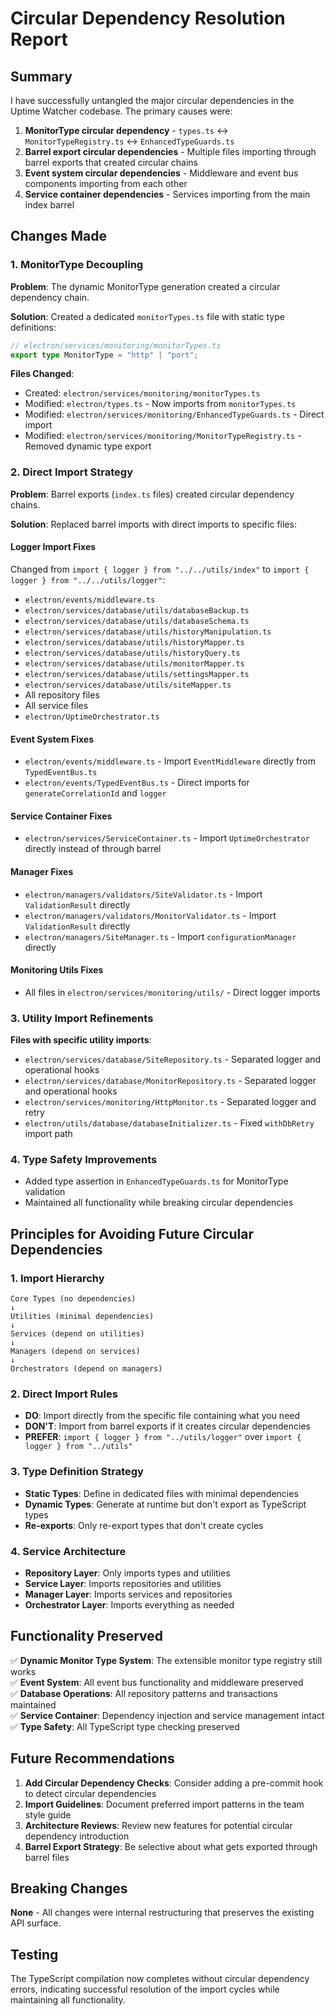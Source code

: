 # Circular Dependency Resolution Report

## Summary

I have successfully untangled the major circular dependencies in the Uptime Watcher codebase. The primary causes were:

1. **MonitorType circular dependency** - `types.ts` ↔ `MonitorTypeRegistry.ts` ↔ `EnhancedTypeGuards.ts`
2. **Barrel export circular dependencies** - Multiple files importing through barrel exports that created circular chains
3. **Event system circular dependencies** - Middleware and event bus components importing from each other
4. **Service container dependencies** - Services importing from the main index barrel

## Changes Made

### 1. MonitorType Decoupling

**Problem**: The dynamic MonitorType generation created a circular dependency chain.

**Solution**: Created a dedicated `monitorTypes.ts` file with static type definitions:

```typescript
// electron/services/monitoring/monitorTypes.ts
export type MonitorType = "http" | "port";
```

**Files Changed**:
- Created: `electron/services/monitoring/monitorTypes.ts`
- Modified: `electron/types.ts` - Now imports from `monitorTypes.ts`
- Modified: `electron/services/monitoring/EnhancedTypeGuards.ts` - Direct import
- Modified: `electron/services/monitoring/MonitorTypeRegistry.ts` - Removed dynamic type export

### 2. Direct Import Strategy

**Problem**: Barrel exports (`index.ts` files) created circular dependency chains.

**Solution**: Replaced barrel imports with direct imports to specific files:

#### Logger Import Fixes
Changed from `import { logger } from "../../utils/index"` to `import { logger } from "../../utils/logger"`:

- `electron/events/middleware.ts`
- `electron/services/database/utils/databaseBackup.ts`
- `electron/services/database/utils/databaseSchema.ts`
- `electron/services/database/utils/historyManipulation.ts`
- `electron/services/database/utils/historyMapper.ts`
- `electron/services/database/utils/historyQuery.ts`
- `electron/services/database/utils/monitorMapper.ts`
- `electron/services/database/utils/settingsMapper.ts`
- `electron/services/database/utils/siteMapper.ts`
- All repository files
- All service files
- `electron/UptimeOrchestrator.ts`

#### Event System Fixes
- `electron/events/middleware.ts` - Import `EventMiddleware` directly from `TypedEventBus.ts`
- `electron/events/TypedEventBus.ts` - Direct imports for `generateCorrelationId` and `logger`

#### Service Container Fixes
- `electron/services/ServiceContainer.ts` - Import `UptimeOrchestrator` directly instead of through barrel

#### Manager Fixes
- `electron/managers/validators/SiteValidator.ts` - Import `ValidationResult` directly
- `electron/managers/validators/MonitorValidator.ts` - Import `ValidationResult` directly
- `electron/managers/SiteManager.ts` - Import `configurationManager` directly

#### Monitoring Utils Fixes
- All files in `electron/services/monitoring/utils/` - Direct logger imports

### 3. Utility Import Refinements

**Files with specific utility imports**:
- `electron/services/database/SiteRepository.ts` - Separated logger and operational hooks
- `electron/services/database/MonitorRepository.ts` - Separated logger and operational hooks
- `electron/services/monitoring/HttpMonitor.ts` - Separated logger and retry
- `electron/utils/database/databaseInitializer.ts` - Fixed `withDbRetry` import path

### 4. Type Safety Improvements

- Added type assertion in `EnhancedTypeGuards.ts` for MonitorType validation
- Maintained all functionality while breaking circular dependencies

## Principles for Avoiding Future Circular Dependencies

### 1. Import Hierarchy

```text
Core Types (no dependencies)
↓
Utilities (minimal dependencies)
↓
Services (depend on utilities)
↓
Managers (depend on services)
↓
Orchestrators (depend on managers)
```

### 2. Direct Import Rules

- **DO**: Import directly from the specific file containing what you need
- **DON'T**: Import from barrel exports if it creates circular dependencies
- **PREFER**: `import { logger } from "../utils/logger"` over `import { logger } from "../utils"`

### 3. Type Definition Strategy

- **Static Types**: Define in dedicated files with minimal dependencies
- **Dynamic Types**: Generate at runtime but don't export as TypeScript types
- **Re-exports**: Only re-export types that don't create cycles

### 4. Service Architecture

- **Repository Layer**: Only imports types and utilities
- **Service Layer**: Imports repositories and utilities
- **Manager Layer**: Imports services and repositories
- **Orchestrator Layer**: Imports everything as needed

## Functionality Preserved

✅ **Dynamic Monitor Type System**: The extensible monitor type registry still works  
✅ **Event System**: All event bus functionality and middleware preserved  
✅ **Database Operations**: All repository patterns and transactions maintained  
✅ **Service Container**: Dependency injection and service management intact  
✅ **Type Safety**: All TypeScript type checking preserved  

## Future Recommendations

1. **Add Circular Dependency Checks**: Consider adding a pre-commit hook to detect circular dependencies
2. **Import Guidelines**: Document preferred import patterns in the team style guide
3. **Architecture Reviews**: Review new features for potential circular dependency introduction
4. **Barrel Export Strategy**: Be selective about what gets exported through barrel files

## Breaking Changes

**None** - All changes were internal restructuring that preserves the existing API surface.

## Testing

The TypeScript compilation now completes without circular dependency errors, indicating successful resolution of the import cycles while maintaining all functionality.
